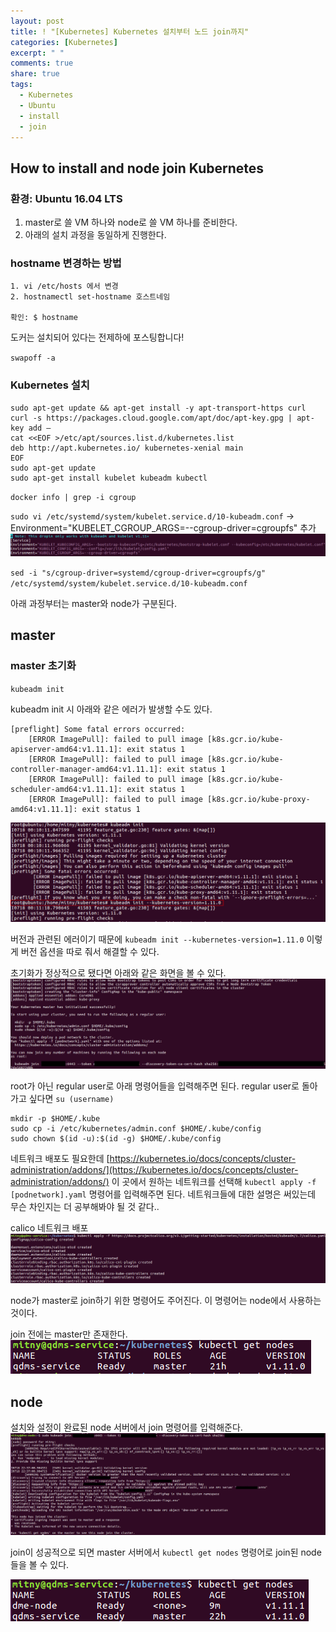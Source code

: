 ```yaml
---
layout: post
title: ! "[Kubernetes] Kubernetes 설치부터 노드 join까지"
categories: [Kubernetes]
excerpt: " "
comments: true
share: true
tags:
  - Kubernetes
  - Ubuntu
  - install
  - join
---
```


## How to install and node join Kubernetes
### 환경: Ubuntu 16.04 LTS

1. master로 쓸 VM 하나와 node로 쓸 VM 하나를 준비한다.
2. 아래의 설치 과정을 동일하게 진행한다.

### hostname 변경하는 방법
```
1. vi /etc/hosts 에서 변경
2. hostnamectl set-hostname 호스트네임

확인: $ hostname
```

도커는 설치되어 있다는 전제하에 포스팅합니다!

`swapoff -a`

### Kubernetes 설치
```
sudo apt-get update && apt-get install -y apt-transport-https curl
curl -s https://packages.cloud.google.com/apt/doc/apt-key.gpg | apt-key add –
cat <<EOF >/etc/apt/sources.list.d/kubernetes.list
deb http://apt.kubernetes.io/ kubernetes-xenial main
EOF
sudo apt-get update
sudo apt-get install kubelet kubeadm kubectl
```

`docker info | grep -i cgroup`

`sudo vi /etc/systemd/system/kubelet.service.d/10-kubeadm.conf`
-> Environment="KUBELET_CGROUP_ARGS=--cgroup-driver=cgroupfs" 추가
![](/assets/posts/kubernetes/kube_conf.png)

`sed -i "s/cgroup-driver=systemd/cgroup-driver=cgroupfs/g" /etc/systemd/system/kubelet.service.d/10-kubeadm.conf`


아래 과정부터는 master와 node가 구분된다.
## master
### master 초기화
`kubeadm init`

kubeadm init 시 아래와 같은 에러가 발생할 수도 있다.
```
[preflight] Some fatal errors occurred:
	[ERROR ImagePull]: failed to pull image [k8s.gcr.io/kube-apiserver-amd64:v1.11.1]: exit status 1
	[ERROR ImagePull]: failed to pull image [k8s.gcr.io/kube-controller-manager-amd64:v1.11.1]: exit status 1
	[ERROR ImagePull]: failed to pull image [k8s.gcr.io/kube-scheduler-amd64:v1.11.1]: exit status 1
	[ERROR ImagePull]: failed to pull image [k8s.gcr.io/kube-proxy-amd64:v1.11.1]: exit status 1
```

![](/assets/posts/kubernetes/kube_version_error.png)

버전과 관련된 에러이기 때문에 `kubeadm init --kubernetes-version=1.11.0` 이렇게 버전 옵션을 따로 줘서 해결할 수 있다.

초기화가 정상적으로 됐다면 아래와 같은 화면을 볼 수 있다.
![](/assets/posts/kubernetes/kube_init.png)

root가 아닌 regular user로 아래 명령어들을 입력해주면 된다. regular user로 돌아가고 싶다면 `su (username)`

```
mkdir -p $HOME/.kube
sudo cp -i /etc/kubernetes/admin.conf $HOME/.kube/config
sudo chown $(id -u):$(id -g) $HOME/.kube/config
```

네트워크 배포도 필요한데 [https://kubernetes.io/docs/concepts/cluster-administration/addons/](https://kubernetes.io/docs/concepts/cluster-administration/addons/) 이 곳에서 원하는 네트워크를 선택해 `kubectl apply -f [podnetwork].yaml` 명령어를 입력해주면 된다.
네트워크들에 대한 설명은 써있는데 무슨 차인지는 더 공부해봐야 될 것 같다..

calico 네트워크 배포
![](/assets/posts/kubernetes/kube_calico.png)


node가 master로 join하기 위한 명령어도 주어진다. 이 명령어는 node에서 사용하는 것이다.

join 전에는 master만 존재한다.
![](/assets/posts/kubernetes/kube_join_before.png)

## node
설치와 설정이 완료된 node 서버에서 join 명령어를 입력해준다.
![](/assets/posts/kubernetes/kube_join.png)

join이 성공적으로 되면 master 서버에서 `kubectl get nodes` 명령어로 join된 node들을 볼 수 있다.

![](/assets/posts/kubernetes/kube_join_done.png)

